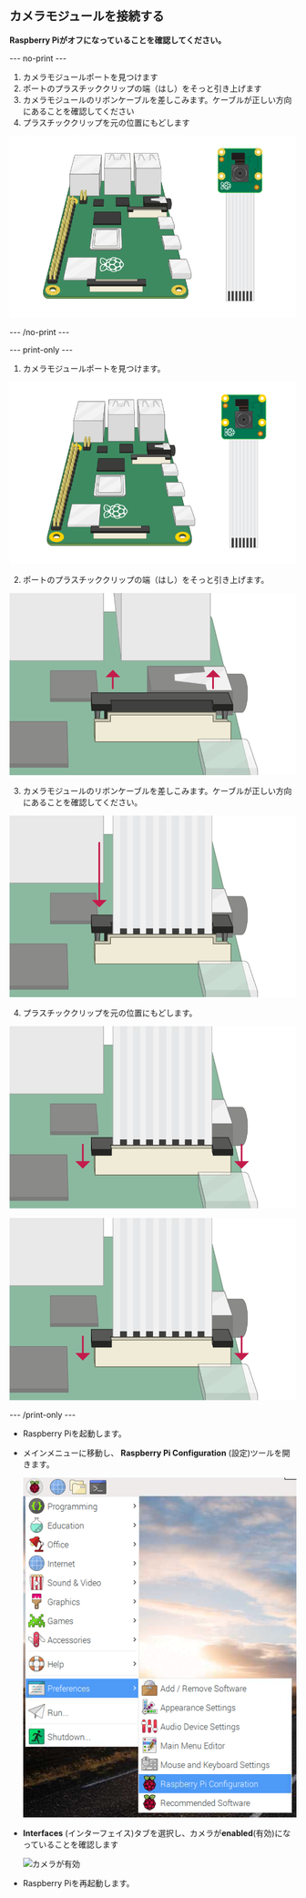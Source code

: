 ## カメラモジュールを接続する

**Raspberry Piがオフになっていることを確認してください。**

--- no-print ---

1. カメラモジュールポートを見つけます
2. ポートのプラスチッククリップの端（はし）をそっと引き上げます
3. カメラモジュールのリボンケーブルを差しこみます。ケーブルが正しい方向にあることを確認してください
4. プラスチッククリップを元の位置にもどします

![Raspberry Piカメラモジュールの接続方法のアニメーション](images/connect-camera.gif)

--- /no-print ---

--- print-only ---

1. カメラモジュールポートを見つけます。

![Raspberry Piとカメラモジュール](images/connect-camera1.png)

2. ポートのプラスチッククリップの端（はし）をそっと引き上げます。

![持ち上げられたカメラモジュールポート](images/connect-camera2.png)

3. カメラモジュールのリボンケーブルを差しこみます。ケーブルが正しい方向にあることを確認してください。

![ポートに差しこまれたカメラモジュールリボンケーブル](images/connect-camera3.png)

4. プラスチッククリップを元の位置にもどします。

![押し（おし）下げられたカメラモジュールポート](images/connect-camera4.png)

![押し（おし）下げられたカメラモジュールポート](images/connect-camera4.png)

--- /print-only ---

- Raspberry Piを起動します。

- メインメニューに移動し、 **Raspberry Pi Configuration** (設定)ツールを開きます。

    ![Raspberry Pi 設定ツール](images/pi-configuration-menu.png)

- **Interfaces** (インターフェイス)タブを選択し、カメラが**enabled**(有効)になっていることを確認します

    ![カメラが有効](images/pi-configuration-interfaces-annotated.png)

- Raspberry Piを再起動します。
